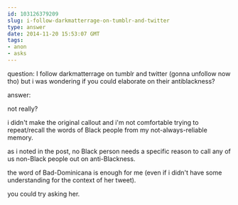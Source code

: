 ```yaml
---
id: 103126379209
slug: i-follow-darkmatterrage-on-tumblr-and-twitter
type: answer
date: 2014-11-20 15:53:07 GMT
tags:
- anon
- asks
---
```

question: I follow darkmatterrage on tumblr and twitter (gonna unfollow now tho) but i was wondering if you could elaborate on their antiblackness?

answer: <p>not really?</p>
<p>i didn't make the original callout and i'm not comfortable trying to repeat/recall the words of Black people from my not-always-reliable memory.</p>
<p>as i noted in the post, no Black person needs a specific reason to call any of us non-Black people out on anti-Blackness.&nbsp;</p>
<p>the word of Bad-Dominicana is enough for me (even if i didn't have some understanding for the context of her tweet).&nbsp;</p>
<p>you could try asking her.&nbsp;</p>